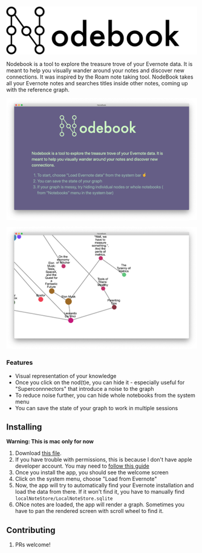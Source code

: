 
![logo](/assets/logo.png)

Nodebook is a tool to explore the treasure trove of your Evernote data. It is meant to help you visually wander around your notes and discover new connections.
It was inspired by the Roam note taking tool.
NodeBook takes all your Evernote notes and searches titles inside other notes, coming up with the reference graph.

![Main screen](/assets/screenshot1.png)


![Rendered graph](/assets/screenshot2.png)


### Features
- Visual representation of your knowledge
- Once you click on the nod(t)e, you can hide it - especially useful for "Superconnnectors" that introduce a noise to the graph
- To reduce noise further, you can hide whole notebooks from the system menu
- You can save the state of your graph to work in multiple sessions 

## Installing

**Warning: This is mac only for now**

1. Download [this file](https://github.com/artpi/NodeBook/raw/master/dist/NodeBook-0.1.0.dmg).
1. If you have trouble with permissions, this is because I don't have apple developer account. You may need to [follow this guide](https://www.google.com/url?sa=t&rct=j&q=&esrc=s&source=web&cd=11&cad=rja&uact=8&ved=2ahUKEwjolIf6gvLmAhWq1aYKHTnPAekQFjAKegQIBhAB&url=https%3A%2F%2Fsupport.apple.com%2Fguide%2Fmac-help%2Fopen-a-mac-app-from-an-unidentified-developer-mh40616%2Fmac&usg=AOvVaw0iabaIl01xG0keoFR2n8it)
1. Once you install the app, you should see the welcome screen
1. Click on the system menu, choose "Load from Evernote"
1. Now, the app will try to automatically find your Evernote installation and load the data from there. If it won't find it, you have to manually find `localNoteStore/LocalNoteStore.sqlite`
1. ONce notes are loaded, the app will render a graph. Sometimes you have to pan the rendered screen with scroll wheel to find it.

## Contributing
1. PRs welcome!